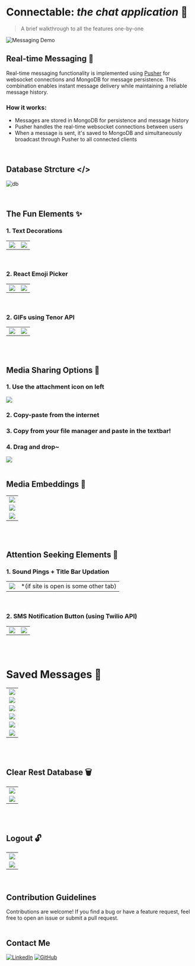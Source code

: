# Connectable: *the chat application* 💬

> A brief walkthrough to all the features one-by-one

![Messaging Demo](/public/images/main.png)

## Real-time Messaging 📧

Real-time messaging functionality is implemented using [Pusher](https://pusher.com/) for websocket connections and MongoDB for message persistence. This combination enables instant message delivery while maintaining a reliable message history.

### How it works:
- Messages are stored in MongoDB for persistence and message history
- Pusher handles the real-time websocket connections between users
- When a message is sent, it's saved to MongoDB and simultaneously broadcast through Pusher to all connected clients
<br/>

## Database Strcture </>

![db](https://github.com/user-attachments/assets/f8aaf1a6-a835-40e3-9fc6-598ef4f3ef02)

<br/>

## The Fun Elements ✨

### 1. Text Decorations
<table style="width: 100%;">
  <tr>
    <td><img src="/public/images/text2.png"></td>
    <td><img src="/public/images/text1.png"></td>
  </tr>
</table>
<br/>

### 2. React Emoji Picker
<table style="width: 100%;">
    <tr>
        <td><img src="/public/images/emoji1.png"></td>
        <td><img src="/public/images/emoji2.png"></td>
    </tr>
</table>
<br/>

### 2. GIFs using Tenor API
<table style="width: 100%;">
    <tr>
        <td><img src="/public/images/gif1.png"></td>
        <td><img src="/public/images/gif2.png"></td>
    </tr>
</table>
<br/><br/>

## Media Sharing Options 📄

### 1. Use the attachment icon on left
<img src="/public/images/attach1.png">

### 2. Copy-paste from the internet
### 3. Copy from your file manager and paste in the textbar!

### 4. Drag and drop~
<img src="/public/images/attach2.png">
<br/><br/>

## Media Embeddings 🔗

<table style="width: 100%;">
    <tr>
        <td><img src="/public/images/embed1.png"></td>
    </tr>
    <tr>
        <td><img src="/public/images/embed2.png"></td>
    </tr>
    <tr>
        <td><img src="/public/images/embed3.png"></td>
    </tr>
</table>
<br/><br/>

## Attention Seeking Elements 🔔

### 1. Sound Pings + Title Bar Updation 
<table style="width: 100%;">
    <tr>
        <td><img src="/public/images/ping.png"></td>
        <td> *(if site is open is some other tab) </td>
    </tr>
</table>
<br/>

### 2. SMS Notification Button (using Twilio API)
<table style="width: 100%;">
    <tr>
        <td><img src="/public/images/notif1.png"></td>
        <td><img src="/public/images/notif2.jpg"></td>
    </tr>
</table>
<br/><br/>

# Saved Messages 💾

<table style="width: 60%;">
    <tr>
        <td><img src="/public/images/save1.png"></td>
    </tr>
    <tr>
        <td><img src="/public/images/save2.png"></td>
    </tr>
    <tr>
        <td><img src="/public/images/save3.png"></td>
    </tr>
    <tr>
        <td><img src="/public/images/save4.png"></td>
    </tr>
    <tr>
        <td><img src="/public/images/save5.png"></td>
    </tr>
    <tr>
        <td><img src="/public/images/save6.png"></td>
    </tr>
</table>
<br/><br/>

## Clear Rest Database 🗑️

<table style="width: 100%;">
    <tr>
        <td><img src="/public/images/delete1.png"></td>
    </tr>
    <tr>
        <td><img src="/public/images/delete2.png"></td>
    </tr>
</table>
<br/><br/>

## Logout 🔓

<table style="width: 100%;">
    <tr>
        <td><img src="/public/images/logout1.png"></td>
    </tr>
    <tr>
        <td><img src="/public/images/logout2.png"></td>
    </tr>
</table>
<br/>

## Contribution Guidelines

Contributions are welcome! If you find a bug or have a feature request, feel free to open an issue or submit a pull request.
<br/><br/>

## Contact Me
[![LinkedIn](https://img.shields.io/badge/LinkedIn-0A66C2.svg?style=for-the-badge&logo=LinkedIn&logoColor=white)](https://www.linkedin.com/in/dev-swati/)
[![GitHub](https://img.shields.io/badge/GitHub-100000?style=for-the-badge&logo=github&logoColor=white)](https://www.github.com/swatified/)
